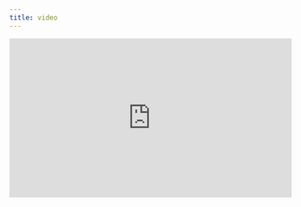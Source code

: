 ```yaml
---
title: video
---
```


<div style="padding:56.25% 0 0 0;position:relative;"><iframe src="https://player.vimeo.com/video/399217623?byline=0&portrait=0" style="position:absolute;top:0;left:0;width:100%;height:100%;" frameborder="0" allow="autoplay; fullscreen" allowfullscreen></iframe></div><script src="https://player.vimeo.com/api/player.js"></script>
